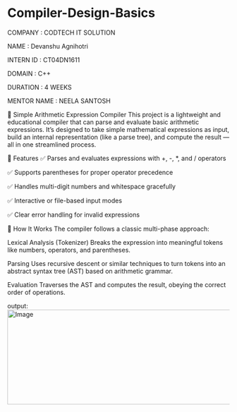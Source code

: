 # Compiler-Design-Basics
COMPANY : CODTECH IT SOLUTION

NAME : Devanshu Agnihotri

INTERN ID : CT04DN1611

DOMAIN : C++

DURATION : 4 WEEKS

MENTOR NAME : NEELA SANTOSH

🧮 Simple Arithmetic Expression Compiler
This project is a lightweight and educational compiler that can parse and evaluate basic arithmetic expressions. It’s designed to take simple mathematical expressions as input, build an internal representation (like a parse tree), and compute the result — all in one streamlined process.

🚀 Features
✅ Parses and evaluates expressions with +, -, *, and / operators

✅ Supports parentheses for proper operator precedence

✅ Handles multi-digit numbers and whitespace gracefully

✅ Interactive or file-based input modes

✅ Clear error handling for invalid expressions

🧠 How It Works
The compiler follows a classic multi-phase approach:

Lexical Analysis (Tokenizer)
Breaks the expression into meaningful tokens like numbers, operators, and parentheses.

Parsing
Uses recursive descent or similar techniques to turn tokens into an abstract syntax tree (AST) based on arithmetic grammar.

Evaluation
Traverses the AST and computes the result, obeying the correct order of operations.

output:
<img width="1070" height="215" alt="Image" src="https://github.com/user-attachments/assets/da3fdb62-6849-4e18-966e-df54bb74a5bd" />
